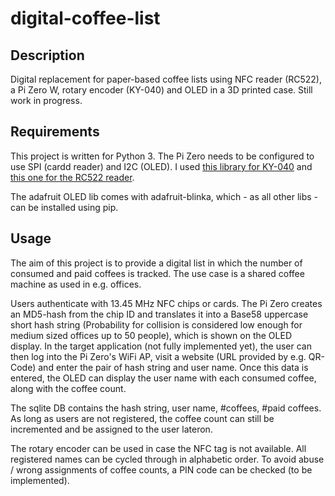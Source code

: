 # digital-coffee-list
## Description
Digital replacement for paper-based coffee lists using NFC reader (RC522), a Pi Zero W, rotary encoder (KY-040) and OLED in a 3D printed case.
Still work in progress.

## Requirements
This project is written for Python 3. The Pi Zero needs to be configured to use SPI (cardd reader) and I2C (OLED). 
I used [this library for KY-040](https://github.com/martinohanlon/KY040) and
[this one for the RC522 reader](https://github.com/pimylifeup/MFRC522-python).

The adafruit OLED lib comes with adafruit-blinka, which - as all other libs - can be installed using pip.

## Usage
The aim of this project is to provide a digital list in which the number of consumed and paid coffees is tracked. 
The use case is a shared coffee machine as used in e.g. offices.

Users authenticate with 13.45 MHz NFC chips or cards. The Pi Zero creates an MD5-hash from the chip ID and translates it into a Base58 uppercase short hash string (Probability for collision is considered low enough for medium sized offices up to 50 people), which is shown on the OLED display.
In the target application (not fully implemented yet), the user can then log into the Pi Zero's WiFi AP, visit a website (URL provided by e.g. QR-Code) and enter the pair of hash string and user name. Once this data is entered, the OLED can display the user name with each consumed coffee, along with the coffee count.

The sqlite DB contains the hash string, user name, #coffees, #paid coffees. As long as users are not registered, the coffee count can still be incremented and be assigned to the user lateron.

The rotary encoder can be used in case the NFC tag is not available. All registered names can be cycled through in alphabetic order. To avoid abuse / wrong assignments of coffee counts, a PIN code can be checked (to be implemented).

